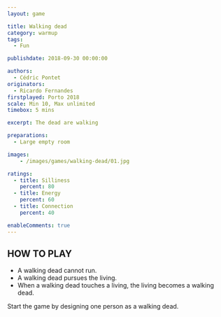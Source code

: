 ```yaml
---
layout: game

title: Walking dead
category: warmup
tags:
  - Fun

publishdate: 2018-09-30 00:00:00

authors: 
  - Cédric Pontet
originators: 
  - Ricardo Fernandes
firstplayed: Porto 2018
scale: Min 10, Max unlimited
timebox: 5 mins

excerpt: The dead are walking

preparations:
  - Large empty room

images:
    - /images/games/walking-dead/01.jpg

ratings:
  - title: Silliness
    percent: 80
  - title: Energy
    percent: 60
  - title: Connection
    percent: 40

enableComments: true
---
```


## HOW TO PLAY

* A walking dead cannot run. 
* A walking dead pursues the living.
* When a walking dead touches a living, the living becomes a walking dead.

Start the game by designing one person as a walking dead.